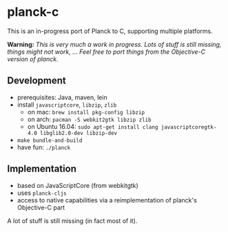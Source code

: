# planck-c

This is an in-progress port of Planck to C, supporting multiple
platforms.

**Warning:** *This is very much a work in progress.  Lots of stuff is still missing, things might not work, ...  Feel free to port things from the Objective-C version of planck.*

## Development

- prerequisites: Java, maven, lein
- install `javascriptcore`, `libzip`, `zlib`
    - on mac: `brew install pkg-config libzip`
    - on arch: `pacman -S webkit2gtk libzip zlib`
    - on Ubuntu 16.04: `sudo apt-get install clang javascriptcoregtk-4.0 libglib2.0-dev libzip-dev`
- `make bundle-and-build`
- have fun: `./planck`

## Implementation

- based on JavaScriptCore (from webkitgtk)
- uses `planck-cljs`
- access to native capabilities via a reimplementation of
    planck's Objective-C part

A lot of stuff is still missing (in fact most of it).

